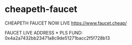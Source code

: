 # cheapeth-faucet

CHEAPETH FAUCET NOW LIVE
https://www.faucet.cheap/

FAUCET LIVE ADDRESS * PLS FUND:
0x4a2a7432bb23471a8c9de51271bacc2f5f728b13
